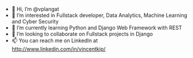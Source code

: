 - 👋 Hi, I’m @vplangat
- 👀 I’m interested in Fullstack developer, Data Analytics, Machine Learning and Cyber Security
- 🌱 I’m currently learning Python and Django Web Framework with REST
- 💞️ I’m looking to collaborate on Fullstack projects in Django
- 📫 You can reach me on LinkedIn at http://www.linkedin.com/in/vincentkip/ 

<!---
vplangat/vplangat is a ✨ special ✨ repository because its `README.md` (this file) appears on your GitHub profile.
You can click the Preview link to take a look at your changes.
--->
